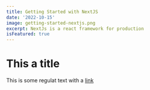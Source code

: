 ```yaml
---
title: Getting Started with NextJS
date: '2022-10-15'
image: getting-started-nextjs.png
excerpt: NextJs is a react framework for production 
isFeatured: true
---
```


# This a title

This is some regulat text with a [link](https://google.com)